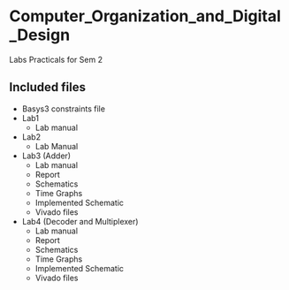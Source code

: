 # Computer_Organization_and_Digital_Design
 Labs Practicals for Sem 2

## Included files
- Basys3 constraints file
- Lab1
  - Lab manual
- Lab2
  - Lab Manual
- Lab3 (Adder)
  - Lab manual
  - Report
  - Schematics
  - Time Graphs
  - Implemented Schematic
  - Vivado files
- Lab4 (Decoder and Multiplexer)
  - Lab manual
  - Report
  - Schematics
  - Time Graphs
  - Implemented Schematic
  - Vivado files
